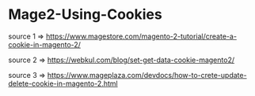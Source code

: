 # Mage2-Using-Cookies

source 1 => https://www.magestore.com/magento-2-tutorial/create-a-cookie-in-magento-2/

source 2 => https://webkul.com/blog/set-get-data-cookie-magento2/

source 3 => https://www.mageplaza.com/devdocs/how-to-crete-update-delete-cookie-in-magento-2.html
